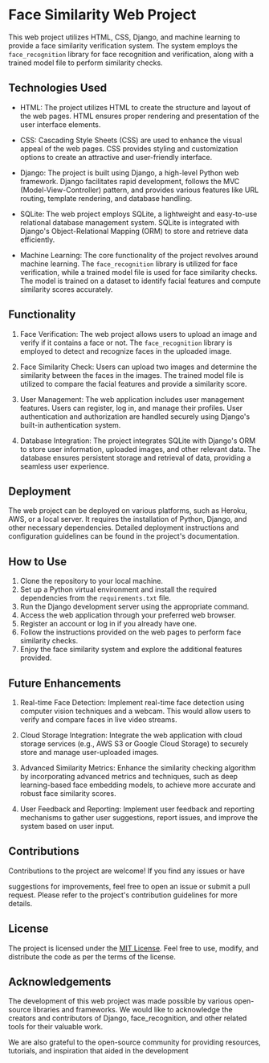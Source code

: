 # Face Similarity Web Project

This web project utilizes HTML, CSS, Django, and machine learning to provide a face similarity verification system. The system employs the `face_recognition` library for face recognition and verification, along with a trained model file to perform similarity checks.

## Technologies Used

- HTML: The project utilizes HTML to create the structure and layout of the web pages. HTML ensures proper rendering and presentation of the user interface elements.

- CSS: Cascading Style Sheets (CSS) are used to enhance the visual appeal of the web pages. CSS provides styling and customization options to create an attractive and user-friendly interface.

- Django: The project is built using Django, a high-level Python web framework. Django facilitates rapid development, follows the MVC (Model-View-Controller) pattern, and provides various features like URL routing, template rendering, and database handling.

- SQLite: The web project employs SQLite, a lightweight and easy-to-use relational database management system. SQLite is integrated with Django's Object-Relational Mapping (ORM) to store and retrieve data efficiently.

- Machine Learning: The core functionality of the project revolves around machine learning. The `face_recognition` library is utilized for face verification, while a trained model file is used for face similarity checks. The model is trained on a dataset to identify facial features and compute similarity scores accurately.

## Functionality

1. Face Verification: The web project allows users to upload an image and verify if it contains a face or not. The `face_recognition` library is employed to detect and recognize faces in the uploaded image.

2. Face Similarity Check: Users can upload two images and determine the similarity between the faces in the images. The trained model file is utilized to compare the facial features and provide a similarity score.

3. User Management: The web application includes user management features. Users can register, log in, and manage their profiles. User authentication and authorization are handled securely using Django's built-in authentication system.

4. Database Integration: The project integrates SQLite with Django's ORM to store user information, uploaded images, and other relevant data. The database ensures persistent storage and retrieval of data, providing a seamless user experience.

## Deployment

The web project can be deployed on various platforms, such as Heroku, AWS, or a local server. It requires the installation of Python, Django, and other necessary dependencies. Detailed deployment instructions and configuration guidelines can be found in the project's documentation.

## How to Use

1. Clone the repository to your local machine.
2. Set up a Python virtual environment and install the required dependencies from the `requirements.txt` file.
3. Run the Django development server using the appropriate command.
4. Access the web application through your preferred web browser.
5. Register an account or log in if you already have one.
6. Follow the instructions provided on the web pages to perform face similarity checks.
7. Enjoy the face similarity system and explore the additional features provided.

## Future Enhancements

1. Real-time Face Detection: Implement real-time face detection using computer vision techniques and a webcam. This would allow users to verify and compare faces in live video streams.

2. Cloud Storage Integration: Integrate the web application with cloud storage services (e.g., AWS S3 or Google Cloud Storage) to securely store and manage user-uploaded images.

3. Advanced Similarity Metrics: Enhance the similarity checking algorithm by incorporating advanced metrics and techniques, such as deep learning-based face embedding models, to achieve more accurate and robust face similarity scores.

4. User Feedback and Reporting: Implement user feedback and reporting mechanisms to gather user suggestions, report issues, and improve the system based on user input.

## Contributions

Contributions to the project are welcome! If you find any issues or have

 suggestions for improvements, feel free to open an issue or submit a pull request. Please refer to the project's contribution guidelines for more details.

## License

The project is licensed under the [MIT License](https://opensource.org/licenses/MIT). Feel free to use, modify, and distribute the code as per the terms of the license.

## Acknowledgements

The development of this web project was made possible by various open-source libraries and frameworks. We would like to acknowledge the creators and contributors of Django, face_recognition, and other related tools for their valuable work.

We are also grateful to the open-source community for providing resources, tutorials, and inspiration that aided in the development 
